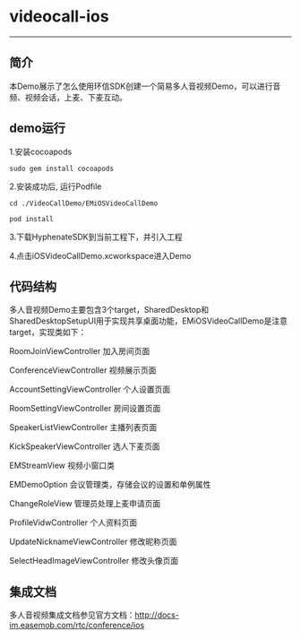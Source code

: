 # videocall-ios
--------
## 简介
本Demo展示了怎么使用环信SDK创建一个简易多人音视频Demo，可以进行音频、视频会话，上麦、下麦互动。

## demo运行

1.安装cocoapods

```
sudo gem install cocoapods
```
2.安装成功后, 运行Podfile

```
cd ./VideoCallDemo/EMiOSVideoCallDemo

pod install

```
3.下载HyphenateSDK到当前工程下，并引入工程

4.点击iOSVideoCallDemo.xcworkspace进入Demo

## 代码结构
多人音视频Demo主要包含3个target，SharedDesktop和SharedDesktopSetupUI用于实现共享桌面功能，EMiOSVideoCallDemo是注意target，实现类如下：

RoomJoinViewController 加入房间页面

ConferenceViewController 视频展示页面

AccountSettingViewController 个人设置页面

RoomSettingViewController 房间设置页面

SpeakerListViewController 主播列表页面

KickSpeakerViewController 选人下麦页面

EMStreamView                   视频小窗口类

EMDemoOption                   会议管理类，存储会议的设置和单例属性

ChangeRoleView                 管理员处理上麦申请页面

ProfileVidwController          个人资料页面

UpdateNicknameViewController   修改昵称页面

SelectHeadImageViewController  修改头像页面


## 集成文档
多人音视频集成文档参见官方文档：http://docs-im.easemob.com/rtc/conference/ios
